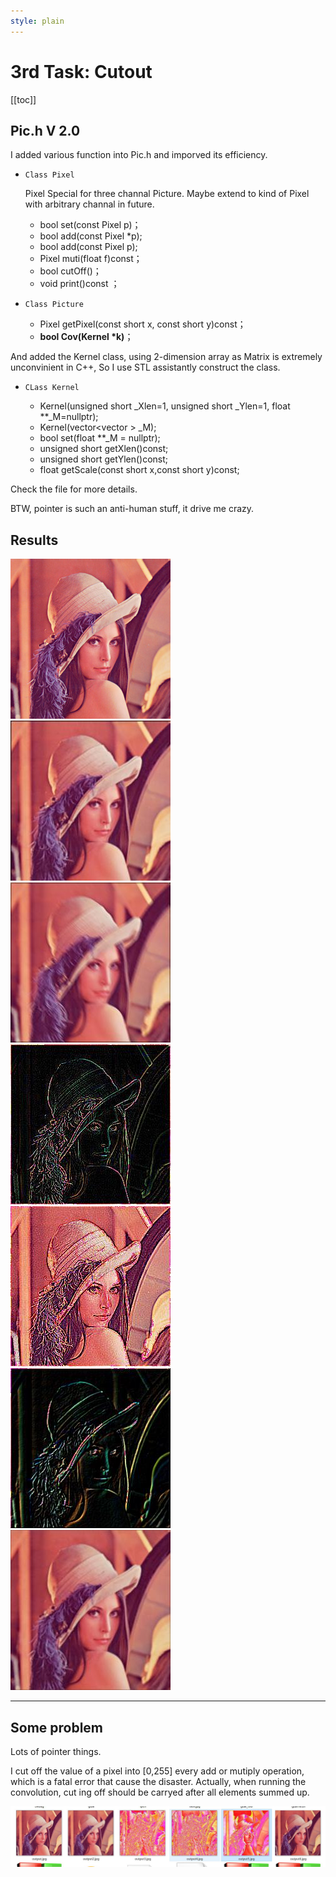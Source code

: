 ```yaml
---
style: plain
---
```

3rd Task: Cutout
===========

[[toc]]

## Pic.h V 2.0

I added various function into Pic.h and imporved its efficiency. 

+ `Class Pixel`
	
	Pixel Special for three channal  Picture. Maybe extend to kind of Pixel with arbitrary channal in future.
	
	+ bool set(const Pixel p)；
	+ bool add(const Pixel *p);
	+ bool add(const Pixel p);
	+ Pixel muti(float f)const；
	+ bool cutOff()；
	+ void print()const ；


+ `Class Picture`

	+ Pixel getPixel(const short x, const short y)const；
	+ **bool Cov(Kernel *k)**；

And added the Kernel class, using 2-dimension array as Matrix is extremely unconvinient in C++, So I use STL assistantly construct the class.

+ `CLass Kernel`

	+ Kernel(unsigned short _Xlen=1, unsigned short _Ylen=1, float **_M=nullptr);
	+ Kernel(vector<vector<float> > _M);
	+ bool set(float **_M = nullptr);
	+ unsigned short getXlen()const;
	+ unsigned short getYlen()const;
	+ float getScale(const short x,const short y)const;

Check the file for more details. 

BTW, pointer is such an anti-human stuff, it drive me crazy.

## Results

![origin](face.jpg)
![cov1](output.jpg) 	![cov2](output2.jpg)	![cov3](output3.jpg)	
![cov4](output4.jpg)	![cov5](output5.jpg)	![cov6](output6.jpg)

* * *

## Some problem

Lots of pointer things.

I cut off the value of a pixel into [0,255] every add or mutiply operation, which is a fatal error that cause the disaster. Actually, when running the convolution, cut ing off should be carryed after all elements summed up. 

![WA 2](WA%202.jpg)




